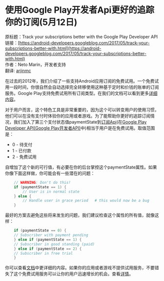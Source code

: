 # 使用Google Play开发者Api更好的追踪你的订阅(5月12日)

原标题：Track your subscriptions better with the Google Play Developer API  
链接：[https://android-developers.googleblog.com/2017/05/track-your-subscriptions-better-with.html](https://android-developers.googleblog.com/2017/05/track-your-subscriptions-better-with.html)  
作者：Neto Marin，开发者支持  
翻译: [arjinmc](https://github.com/arjinmc)  

在过去的2012年，我们介绍了一些支持Android应用订阅的免费试用。一个免费试用一段时间，你很自然会自动选择完全转移使用这种基于定时和价钱的账单的订阅服务。Google Play支持免费试用所有订阅类型。在我们的文档可以看到更多[详细内容](https://developer.android.com/google/play/billing/billing_subscriptions.html#trials)。  

对于用户而言，这个特色工具是非常重要的，因为这个可以转变用户的使用习惯，他们可以在没有支付时体验你的应用或者游戏。为了能帮助你更好的追踪订阅情况，我们加入了第三个支付状态值paymentState到[订阅Api](https://developers.google.com/android-publisher/api-ref/purchases/subscriptions#resource-representations)(在[Google Play Developer API(Google Play开发者API)](https://developers.google.com/android-publisher/)中)相当于用户是在免费试用。取值范围是：  
* 0 - 待支付
* 1 - 已付款
* 2 - 免费试用
  
自增加了这个新的可行值，有必要在你的后台掌控这个paymentState属性。如果你像下面这样做，你可能会有一些潜在的问题：  
```java
    // WARNING: Don't do this!
    if (paymentState == 1) {
        // User is in normal state
    } else {
        // Handle user in grace period   # this would now be a bug
    }
```
最好的方案去避免这些将来发生的问题，我们建议检查这个属性的所有值，就像这样：  
```java
    if (paymentState == 0) {
    // Subscriber with payment pending
    } else if (paymentState == 1) {
    // Subscriber in good standing (paid)
    } else if (paymentState == 2) {
    // Subscriber in free trial
    }
```
你可以查看[文档](https://developers.google.com/android-publisher/api-ref/purchases/subscriptions#resource-representations)中更详细的内容。如果你的应用或者游戏不提供试用服务，不要错失了这个免费试用服务可以让你的用户迅速增长的机会。查看[详情](https://developer.android.com/google/play/billing/billing_subscriptions.html#trials)。